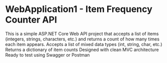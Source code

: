 # WebApplication1 - Item Frequency Counter API

This is a simple ASP.NET Core Web API project that accepts a list of items (integers, strings, characters, etc.) and returns a count of how many times each item appears.
Accepts a list of mixed data types (int, string, char, etc.)
Returns a dictionary of item counts
Designed with clean MVC architecture
Ready to test using Swagger or Postman

